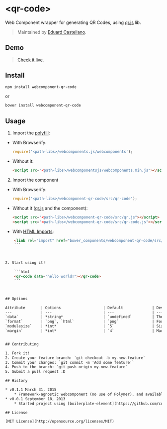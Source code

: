 # &lt;qr-code&gt;

Web Component wrapper for generating QR Codes, using [qr.js](https://github.com/lifthrasiir/qr.js) lib.

> Maintained by [Eduard Castellano](https://github.com/educastellano).

## Demo

> [Check it live](http://educastellano.github.io/qr-code/demo).

## Install
```sh
npm install webcomponent-qr-code
```
or
```sh
bower install webcomponent-qr-code
```

## Usage

1. Import the [polyfill](https://github.com/WebComponents/webcomponentsjs):

* With Browserify:
	```js
	require('<path-libs>/webcomponents.js/webcomponents');
	```
* Without it:
	```html
	<script src="<path-libs>/webcomponentsjs/webcomponents.min.js"></script>
	```

2. Import the component

* With Browserify:
	```js
	require('<path-libs>/webcomponent-qr-code/src/qr-code');
	```
* Without it ([qr.js](https://github.com/lifthrasiir/qr.js) and the component):

	```html
	<script src="<path-libs>/webcomponent-qr-code/src/qr.js"></script>
	<script src="<path-libs>/webcomponent-qr-code/src/qr-code.js"></script>
	```
* With [HTML Imports]():
```html
	<link rel="import" href="bower_components/webcomponent-qr-code/src/qr-code.html">
	```



2. Start using it!

	```html
	<qr-code data="hello world!"></qr-code>
	```



## Options

Attribute		| Options                   | Default             | Description
---				| ---                       | ---                 | ---
`data`			| *string*                  | `undefined`         | The information encoded by the QR code.
`format`		| `png`, `html`				| `png`               | Format of the QR code rendered inside the component.
`modulesize`	| *int*						| `5`				  | Size of the modules in *pixels*.
`margin`		| *int*						| `4`				  | Margin of the QR code in *modules*.


## Contributing

1. Fork it!
2. Create your feature branch: `git checkout -b my-new-feature`
3. Commit your changes: `git commit -m 'Add some feature'`
4. Push to the branch: `git push origin my-new-feature`
5. Submit a pull request :D

## History

* v0.1.1 March 31, 2015
	* Framework-agnostic webcomponent (no use of Polymer), and available in Bower.
* v0.0.1 September 18, 2013
	* Started project using [boilerplate-element](https://github.com/customelements/boilerplate-element)

## License

[MIT License](http://opensource.org/licenses/MIT)

